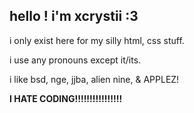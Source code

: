 ## hello ! i'm xcrystii :3

i only exist here for my silly html, css stuff.

i use any pronouns except it/its.

i like bsd, nge, jjba, alien nine, & APPLEZ!

**I HATE CODING!!!!!!!!!!!!!!!!**

